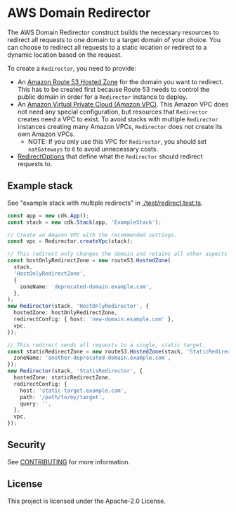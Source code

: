 # AWS Domain Redirector

The AWS Domain Redirector construct
builds the necessary resources
to redirect all requests to one domain
to a target domain of your choice.
You can choose to redirect all requests to a static location
or redirect to a dynamic location based on the request.

To create a `Redirector`, you need to provide:

- An [Amazon Route 53 Hosted Zone](https://docs.aws.amazon.com/cdk/api/latest/docs/@aws-cdk_aws-route53.HostedZone.html)
  for the domain you want to redirect.
  This has to be created first because Route 53 needs to control the public domain
  in order for a `Redirector` instance to deploy.
- An [Amazon Virtual Private Cloud (Amazon VPC)](https://docs.aws.amazon.com/cdk/api/latest/docs/@aws-cdk_aws-ec2.Vpc.html).
  This Amazon VPC does not need any special configuration,
  but resources that `Redirector` creates need a VPC to exist.
  To avoid stacks with multiple `Redirector` instances creating many Amazon VPCs,
  `Redirector` does not create its own Amazon VPCs.
    - NOTE: If you only use this VPC for `Redirector`,
      you should set `natGateways` to `0`
      to avoid unnecessary costs.
- [RedirectOptions](https://docs.aws.amazon.com/cdk/api/latest/docs/@aws-cdk_aws-elasticloadbalancingv2.RedirectOptions.html)
  that define what the `Redirector` should redirect requests to.

## Example stack

See "example stack with multiple redirects" in [./test/redirect.test.ts](./test/redirect.test.ts).

```typescript
const app = new cdk.App();
const stack = new cdk.Stack(app, 'ExampleStack');

// Create an Amazon VPC with the recommended settings.
const vpc = Redirector.createVpc(stack);

// This redirect only changes the domain and retains all other aspects of each request.
const hostOnlyRedirectZone = new route53.HostedZone(
  stack,
  'HostOnlyRedirectZone',
  {
    zoneName: 'deprecated-domain.example.com',
  },
);
new Redirector(stack, 'HostOnlyRedirector', {
  hostedZone: hostOnlyRedirectZone,
  redirectConfig: { host: 'new-domain.example.com' },
  vpc,
});

// This redirect sends all requests to a single, static target.
const staticRedirectZone = new route53.HostedZone(stack, 'StaticRedirectZone', {
  zoneName: 'another-deprecated-domain.example.com',
});
new Redirector(stack, 'StatisRedirector', {
  hostedZone: staticRedirectZone,
  redirectConfig: {
    host: 'static-target.example.com',
    path: '/path/to/my/target',
    query: '',
  },
  vpc,
});
```

## Security

See [CONTRIBUTING](CONTRIBUTING.md#security-issue-notifications) for more information.

## License

This project is licensed under the Apache-2.0 License.

